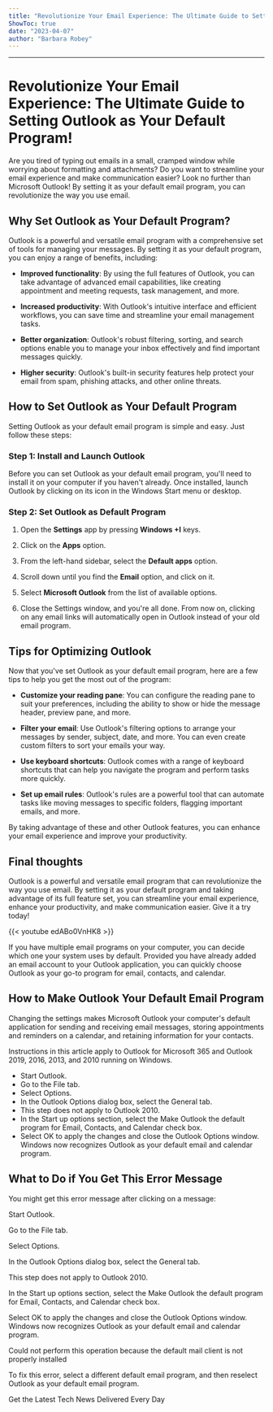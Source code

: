 ```yaml
---
title: "Revolutionize Your Email Experience: The Ultimate Guide to Setting Outlook as Your Default Program!"
ShowToc: true 
date: "2023-04-07"
author: "Barbara Robey"
---
```

*****
# Revolutionize Your Email Experience: The Ultimate Guide to Setting Outlook as Your Default Program!

Are you tired of typing out emails in a small, cramped window while worrying about formatting and attachments? Do you want to streamline your email experience and make communication easier? Look no further than Microsoft Outlook! By setting it as your default email program, you can revolutionize the way you use email.

## Why Set Outlook as Your Default Program?

Outlook is a powerful and versatile email program with a comprehensive set of tools for managing your messages. By setting it as your default program, you can enjoy a range of benefits, including:

- **Improved functionality**: By using the full features of Outlook, you can take advantage of advanced email capabilities, like creating appointment and meeting requests, task management, and more.

- **Increased productivity**: With Outlook's intuitive interface and efficient workflows, you can save time and streamline your email management tasks.

- **Better organization**: Outlook's robust filtering, sorting, and search options enable you to manage your inbox effectively and find important messages quickly.

- **Higher security**: Outlook's built-in security features help protect your email from spam, phishing attacks, and other online threats.

## How to Set Outlook as Your Default Program

Setting Outlook as your default email program is simple and easy. Just follow these steps:

### Step 1: Install and Launch Outlook

Before you can set Outlook as your default email program, you'll need to install it on your computer if you haven't already. Once installed, launch Outlook by clicking on its icon in the Windows Start menu or desktop.

### Step 2: Set Outlook as Default Program

1. Open the **Settings** app by pressing **Windows +I** keys.

2. Click on the **Apps** option.

3. From the left-hand sidebar, select the **Default apps** option.

4. Scroll down until you find the **Email** option, and click on it.

5. Select **Microsoft Outlook** from the list of available options.

6. Close the Settings window, and you're all done. From now on, clicking on any email links will automatically open in Outlook instead of your old email program.

## Tips for Optimizing Outlook

Now that you've set Outlook as your default email program, here are a few tips to help you get the most out of the program:

- **Customize your reading pane**: You can configure the reading pane to suit your preferences, including the ability to show or hide the message header, preview pane, and more.

- **Filter your email**: Use Outlook's filtering options to arrange your messages by sender, subject, date, and more. You can even create custom filters to sort your emails your way.

- **Use keyboard shortcuts**: Outlook comes with a range of keyboard shortcuts that can help you navigate the program and perform tasks more quickly.

- **Set up email rules**: Outlook's rules are a powerful tool that can automate tasks like moving messages to specific folders, flagging important emails, and more.

By taking advantage of these and other Outlook features, you can enhance your email experience and improve your productivity.

## Final thoughts

Outlook is a powerful and versatile email program that can revolutionize the way you use email. By setting it as your default program and taking advantage of its full feature set, you can streamline your email experience, enhance your productivity, and make communication easier. Give it a try today!

{{< youtube edABo0VnHK8 >}} 




If you have multiple email programs on your computer, you can decide which one your system uses by default. Provided you have already added an email account to your Outlook application, you can quickly choose Outlook as your go-to program for email, contacts, and calendar.

 
##   How to Make Outlook Your Default Email Program  
 

Changing the settings makes Microsoft Outlook your computer's default application for sending and receiving email messages, storing appointments and reminders on a calendar, and retaining information for your contacts.

 
Instructions in this article apply to Outlook for Microsoft 365 and Outlook 2019, 2016, 2013, and 2010 running on Windows.
 
- Start Outlook.
 - Go to the File tab.
 - Select Options.
 - In the Outlook Options dialog box, select the General tab.
 - This step does not apply to Outlook 2010.
 - In the Start up options section, select the Make Outlook the default program for Email, Contacts, and Calendar check box.
 - Select OK to apply the changes and close the Outlook Options window. Windows now recognizes Outlook as your default email and calendar program.

 
##   What to Do if You Get This Error Message  
 

You might get this error message after clicking on a message:

 

Start Outlook.

 

Go to the File tab.

 

Select Options.

 

In the Outlook Options dialog box, select the General tab.

 
This step does not apply to Outlook 2010.
 

In the Start up options section, select the Make Outlook the default program for Email, Contacts, and Calendar check box.

 

Select OK to apply the changes and close the Outlook Options window. Windows now recognizes Outlook as your default email and calendar program.

 

Could not perform this operation because the default mail client is not properly installed 

 

To fix this error, select a different default email program, and then reselect Outlook as your default email program.

 

Get the Latest Tech News Delivered Every Day




